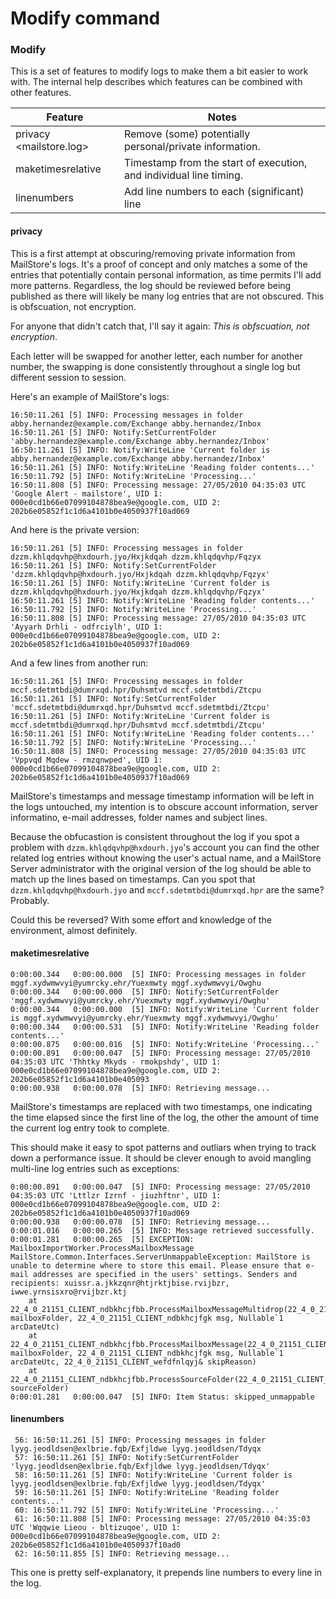 # Modify command

### Modify

This is a set of features to modify logs to make them a bit easier to work with. The internal help describes which features can be combined with other features.

| Feature | Notes |
| --- | --- |
| privacy <mailstore.log> | Remove (some) potentially personal/private information. |
| maketimesrelative | Timestamp from the start of execution, and individual line timing. |
| linenumbers | Add line numbers to each (significant) line

#### privacy

This is a first attempt at obscuring/removing private information from MailStore's logs. It's a proof of concept and only matches a some of the entries that potentially contain personal information, as time permits I'll add more patterns. Regardless, the log should be reviewed before being published as there will likely be many log entries that are not obscured. This is obfscuation, not encryption.

For anyone that didn't catch that, I'll say it again: *This is obfscuation, not encryption*.

Each letter will be swapped for another letter, each number for another number, the swapping is done consistently throughout a single log but different session to session.

Here's an example of MailStore's logs:

    16:50:11.261 [5] INFO: Processing messages in folder abby.hernandez@example.com/Exchange abby.hernandez/Inbox
    16:50:11.261 [5] INFO: Notify:SetCurrentFolder 'abby.hernandez@example.com/Exchange abby.hernandez/Inbox'
    16:50:11.261 [5] INFO: Notify:WriteLine 'Current folder is abby.hernandez@example.com/Exchange abby.hernandez/Inbox'
    16:50:11.261 [5] INFO: Notify:WriteLine 'Reading folder contents...'
    16:50:11.792 [5] INFO: Notify:WriteLine 'Processing...'
    16:50:11.808 [5] INFO: Processing message: 27/05/2010 04:35:03 UTC 'Google Alert - mailstore', UID 1: 000e0cd1b66e07099104878bea9e@google.com, UID 2: 202b6e05852f1c1d6a4101b0e4050937f10ad069

And here is the private version:

    16:50:11.261 [5] INFO: Processing messages in folder dzzm.khlqdqvhp@hxdourh.jyo/Hxjkdqah dzzm.khlqdqvhp/Fqzyx
    16:50:11.261 [5] INFO: Notify:SetCurrentFolder 'dzzm.khlqdqvhp@hxdourh.jyo/Hxjkdqah dzzm.khlqdqvhp/Fqzyx'
    16:50:11.261 [5] INFO: Notify:WriteLine 'Current folder is dzzm.khlqdqvhp@hxdourh.jyo/Hxjkdqah dzzm.khlqdqvhp/Fqzyx'
    16:50:11.261 [5] INFO: Notify:WriteLine 'Reading folder contents...'
    16:50:11.792 [5] INFO: Notify:WriteLine 'Processing...'
    16:50:11.808 [5] INFO: Processing message: 27/05/2010 04:35:03 UTC 'Ayyarh Drhli - odfrciylh', UID 1: 000e0cd1b66e07099104878bea9e@google.com, UID 2: 202b6e05852f1c1d6a4101b0e4050937f10ad069

And a few lines from another run:

    16:50:11.261 [5] INFO: Processing messages in folder mccf.sdetmtbdi@dumrxqd.hpr/Duhsmtvd mccf.sdetmtbdi/Ztcpu
    16:50:11.261 [5] INFO: Notify:SetCurrentFolder 'mccf.sdetmtbdi@dumrxqd.hpr/Duhsmtvd mccf.sdetmtbdi/Ztcpu'
    16:50:11.261 [5] INFO: Notify:WriteLine 'Current folder is mccf.sdetmtbdi@dumrxqd.hpr/Duhsmtvd mccf.sdetmtbdi/Ztcpu'
    16:50:11.261 [5] INFO: Notify:WriteLine 'Reading folder contents...'
    16:50:11.792 [5] INFO: Notify:WriteLine 'Processing...'
    16:50:11.808 [5] INFO: Processing message: 27/05/2010 04:35:03 UTC 'Vppvqd Mqdew - rmzqnwped', UID 1: 000e0cd1b66e07099104878bea9e@google.com, UID 2: 202b6e05852f1c1d6a4101b0e4050937f10ad069

MailStore's timestamps and message timestamp information will be left in the logs untouched, my intention is to obscure account information, server informatino, e-mail addresses, folder names and subject lines.

Because the obfucastion is consistent throughout the log if you spot a problem with `dzzm.khlqdqvhp@hxdourh.jyo`'s account you can find the other related log entries without knowing the user's actual name, and a MailStore Server administrator with the original version of the log should be able to match up the lines based on timestamps. Can you spot that `dzzm.khlqdqvhp@hxdourh.jyo` and `mccf.sdetmtbdi@dumrxqd.hpr` are the same? Probably.

Could this be reversed? With some effort and knowledge of the environment, almost definitely. 

#### maketimesrelative

    0:00:00.344   0:00:00.000  [5] INFO: Processing messages in folder mggf.xydwmwvyi@yumrcky.ehr/Yuexmwty mggf.xydwmwvyi/Owghu
    0:00:00.344   0:00:00.000  [5] INFO: Notify:SetCurrentFolder 'mggf.xydwmwvyi@yumrcky.ehr/Yuexmwty mggf.xydwmwvyi/Owghu'
    0:00:00.344   0:00:00.000  [5] INFO: Notify:WriteLine 'Current folder is mggf.xydwmwvyi@yumrcky.ehr/Yuexmwty mggf.xydwmwvyi/Owghu'
    0:00:00.344   0:00:00.531  [5] INFO: Notify:WriteLine 'Reading folder contents...'
    0:00:00.875   0:00:00.016  [5] INFO: Notify:WriteLine 'Processing...'
    0:00:00.891   0:00:00.047  [5] INFO: Processing message: 27/05/2010 04:35:03 UTC 'Thhtky Mkyds - rmokpshdy', UID 1: 000e0cd1b66e07099104878bea9e@google.com, UID 2: 202b6e05852f1c1d6a4101b0e405093
    0:00:00.938   0:00:00.078  [5] INFO: Retrieving message...

MailStore's timestamps are replaced with two timestamps, one indicating the time elapsed since the first line of the log, the other the amount of time the current log entry took to complete.

This should make it easy to spot patterns and outliars when trying to track down a performance issue. It should be clever enough to avoid mangling multi-line log entries such as exceptions: 

    0:00:00.891   0:00:00.047  [5] INFO: Processing message: 27/05/2010 04:35:03 UTC 'Lttlzr Izrnf - jiuzhftnr', UID 1: 000e0cd1b66e07099104878bea9e@google.com, UID 2: 202b6e05852f1c1d6a4101b0e4050937f10ad069
    0:00:00.938   0:00:00.078  [5] INFO: Retrieving message...
    0:00:01.016   0:00:00.265  [5] INFO: Message retrieved successfully.
    0:00:01.281   0:00:00.265  [5] EXCEPTION: MailboxImportWorker.ProcessMailboxMessage
    MailStore.Common.Interfaces.ServerUnmappableException: MailStore is unable to determine where to store this email. Please ensure that e-mail addresses are specified in the users' settings. Senders and recipients: xuissr.a.jkkzqnr@htjrktjbise.rvijbzr, iwwe.yrnsisxro@rvijbzr.ktj
        at 22_4_0_21151_CLIENT_ndbkhcjfbb.ProcessMailboxMessageMultidrop(22_4_0_21151_CLIENT_ndbkhcjeuf mailboxFolder, 22_4_0_21151_CLIENT_ndbkhcjfgk msg, Nullable`1 arcDateUtc)
        at 22_4_0_21151_CLIENT_ndbkhcjfbb.ProcessMailboxMessage(22_4_0_21151_CLIENT_ndbkhcjeuf mailboxFolder, 22_4_0_21151_CLIENT_ndbkhcjfgk msg, Nullable`1 arcDateUtc, 22_4_0_21151_CLIENT_wefdfnlqyj& skipReason)
        at 22_4_0_21151_CLIENT_ndbkhcjfbb.ProcessSourceFolder(22_4_0_21151_CLIENT_ndbkhcjeuf sourceFolder)
    0:00:01.281   0:00:00.047  [5] INFO: Item Status: skipped_unmappable

#### linenumbers

     56: 16:50:11.261 [5] INFO: Processing messages in folder lyyg.jeodldsen@exlbrie.fqb/Exfjldwe lyyg.jeodldsen/Tdyqx
     57: 16:50:11.261 [5] INFO: Notify:SetCurrentFolder 'lyyg.jeodldsen@exlbrie.fqb/Exfjldwe lyyg.jeodldsen/Tdyqx'
     58: 16:50:11.261 [5] INFO: Notify:WriteLine 'Current folder is lyyg.jeodldsen@exlbrie.fqb/Exfjldwe lyyg.jeodldsen/Tdyqx'
     59: 16:50:11.261 [5] INFO: Notify:WriteLine 'Reading folder contents...'
     60: 16:50:11.792 [5] INFO: Notify:WriteLine 'Processing...'
     61: 16:50:11.808 [5] INFO: Processing message: 27/05/2010 04:35:03 UTC 'Wqqwie Lieou - bltizuqoe', UID 1: 000e0cd1b66e07099104878bea9e@google.com, UID 2: 202b6e05852f1c1d6a4101b0e4050937f10ad0
     62: 16:50:11.855 [5] INFO: Retrieving message...

This one is pretty self-explanatory, it prepends line numbers to every line in the log.

